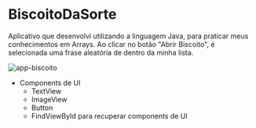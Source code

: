 # BiscoitoDaSorte
Aplicativo que desenvolvi utilizando a linguagem Java, para praticar meus conhecimentos em Arrays. 
Ao clicar no botão "Abrir Biscoito", é selecionada uma frase aleatória de dentro da minha lista.

![app-biscoito](https://user-images.githubusercontent.com/123911001/218636383-940975b4-599f-462e-afe9-2ff628af16ce.png)

- Components de UI
    - TextView
    - ImageView
    - Button
    - FindViewById para recuperar components de UI

